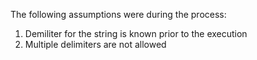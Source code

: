The following assumptions were during the process:
1. Demiliter for the string is known prior to the execution
2. Multiple delimiters are not allowed
